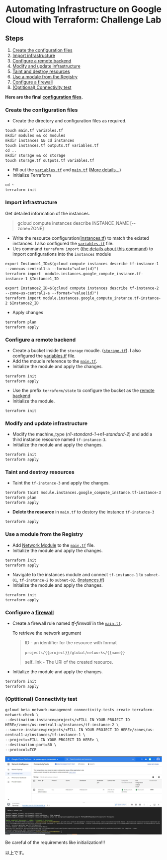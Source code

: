 <h1 align='center'>Automating Infrastructure on Google Cloud with Terraform: Challenge Lab</h1>

<h2> Steps </h2>

1. [Create the configuration files](#1)
1. [Import infrastructure](#2)
1. [Configure a remote backend](#3)
1. [Modify and update infrastructure](#4)
1. [Taint and destroy resources](#5)
1. [Use a module from the Registry](#6)
1. [Configure a firewall](#7)
1. [(Optitional) Connectivity test](#8)

<strong>Here are the final [configuration files](../../blob/main/Automating%20Infrastructure%20(Terraform)/).</strong>

<h3 id=1>Create the configuration files</h3>

* Create the directory and configuration files as required.
```
touch main.tf variables.tf
mkdir modules && cd modules
mkdir instances && cd instances
touch instances.tf outputs.tf variables.tf
cd ..
mkdir storage && cd storage
touch storage.tf outputs.tf variables.tf
```

* Fill out the [`variables.tf`](../../blob/main/Automating%20Infrastructure%20(Terraform)/variables.tf) and [`main.tf`](../../blob/main/Automating%20Infrastructure%20(Terraform)/main.tf) ([More details...](https://learn.hashicorp.com/tutorials/terraform/google-cloud-platform-build))
* Initialize Terraform
```
cd ~
terraform init
```

<h3 id=2>Import infrastructure</h3>

  Get detailed information of the instances.
  > gcloud compute instances describe INSTANCE_NAME [--zone=ZONE] 

* Write the resource configuration([instances.tf](../../blob/main/Automating%20Infrastructure%20(Terraform)/modules/instances/instances.tf)) to match the existed instances. I also configured the [`variables.tf`](../../blob/main/Automating%20Infrastructure%20(Terraform)/modules/instances/variables.tf) file.
* Ues command `terraform import` ([the details about this command](https://www.terraform.io/docs/extend/resources/import.html)) to import configurations into the `instances` module
```
export Instance1_ID=$(gcloud compute instances describe tf-instance-1 --zone=us-central1-a --format="value(id)")
terraform import  module.instances.google_compute_instance.tf-instance-1 $Instance1_ID
```
```
export Instance2_ID=$(gcloud compute instances describe tf-instance-2 --zone=us-central1-a --format="value(id)")
terraform import module.instances.google_compute_instance.tf-instance-2 $Instance2_ID
```

* Apply changes
```
terraform plan
terraform apply
```
<h3 id=3>Configure a remote backend</h3>

* Create a bucket inside the `storage` moudle. ([`storage.tf`](../../blob/main/Automating%20Infrastructure%20(Terraform)/modules/storage/storage.tf)). I also configured the [variables.tf](../../blob/main/Automating%20Infrastructure%20(Terraform)/modules/storage/variables.tf) file.
* Add the moudle reference to the [`main.tf`](../../blob/main/Automating%20Infrastructure%20(Terraform)/main.tf).
* Initialize the module and apply the changes.
```
terraform init
terraform apply
```
* Use the prefix `terraform/state` to configure the bucket as the [remote backend](https://www.terraform.io/docs/language/settings/backends/gcs.html)
* Initialize the module.
```
terraform init
```

<h3 id=4>Modify and update infrastructure</h3>

* Modify the  machine_type (*n1-standard-1*->*n1-standard-2*) and add a third instance resource named `tf-instance-3`.
* Initialize the module and apply the changes.
```
terraform init
terraform apply
```
<h3 id=5>Taint and destroy resources</h3>

* Taint the `tf-instance-3` and apply the changes.
```
terraform taint module.instances.google_compute_instance.tf-instance-3
terraform plan
terraform apply
```
* <strong>Delete the resource</strong> in `main.tf` to destory the instance `tf-instance-3`
```
terraform apply
```

<h3 id=6>Use a module from the Registry</h3>

* Add [Network Module](https://registry.terraform.io/modules/terraform-google-modules/network/google/3.2.2) to the [`main.tf`](../../blob/main/Automating%20Infrastructure%20(Terraform)/main.tf) file. 
* Initialize the module and apply the changes.
```
terraform init
terraform apply
```
* Navigate to the instances module and connect `tf-instance-1` to `subnet-01`, `tf-instance-2` to `subnet-02`. ([instances.tf](../../blob/main/Automating%20Infrastructure%20(Terraform)/modules/instances/instances.tf))
* Initialize the module and apply the changes.
```
terraform init
terraform apply
```

  
<h3 id=7>Configure a <a href="https://registry.terraform.io/providers/hashicorp/google/latest/docs/resources/compute_firewall">firewall</a></h3>

* Create a firewall rule named *tf-firewall* in the [`main.tf`](../../blob/main/Automating%20Infrastructure%20(Terraform)/main.tf).
  
  To retrieve the network argument
  > ID - an identifier for the resource with format
  > 
  > `projects/{{project}}/global/networks/{{name}}`
  > 
  > self_link - The URI of the created resource.
* Initialize the module and apply the changes.
```
terraform init
terraform apply
```


<h3 id=8>(Optitional) Connectivity test</h3>

```
gcloud beta network-management connectivity-tests create terraform-network-check \
--destination-instance=projects/<FILL IN YOUR PROJECT ID HERE>/zones/us-central1-a/instances/tf-instance-2 \
--source-instance=projects/<FILL IN YOUR PROJECT ID HERE>/zones/us-central1-a/instances/tf-instance-1 \
--project=<FILL IN YOUR PROJECT ID HERE> \
--destination-port=80 \
--protocol=TCP 
```
![The result of Connectivity Tests](./image/0622_step8.jpg)

Be careful of the requirements like initialization!!!

以上です。
